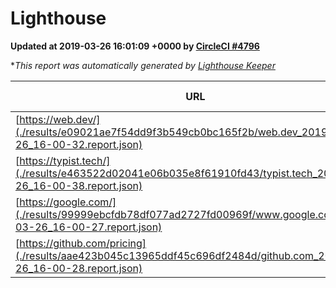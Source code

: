 
# Lighthouse

**Updated at 2019-03-26 16:01:09 +0000 by [CircleCI #4796](https://circleci.com/gh/ItinerisLtd/lighthouse-keeper-example/4796)**

**This report was automatically generated by [Lighthouse Keeper](https://github.com/itinerisltd/lighthouse-keeper)*

| URL | Performance | Accessibility | Best Practices | SEO | PWA | Updated At |
| --- | --- | --- | --- | --- | --- | --- |
| [https://web.dev/](./results/e09021ae7f54dd9f3b549cb0bc165f2b/web.dev_2019-03-26_16-00-32.report.json) | 0.94 | 0.93 | 1 | 0.96 | 1 | 2019-03-26T16:00:32.632Z |
| [https://typist.tech/](./results/e463522d02041e06b035e8f61910fd43/typist.tech_2019-03-26_16-00-38.report.json) | 1 |  |  |  |  | 2019-03-26T16:00:38.815Z |
| [https://google.com/](./results/99999ebcfdb78df077ad2727fd00969f/www.google.com_2019-03-26_16-00-27.report.json) | 0.94 | 0.71 | 0.93 | 0.82 | 0.58 | 2019-03-26T16:00:27.849Z |
| [https://github.com/pricing](./results/aae423b045c13965ddf45c696df2484d/github.com_2019-03-26_16-00-28.report.json) | 0.86 | 0.89 | 0.93 | 0.9 | 0.58 | 2019-03-26T16:00:28.936Z |
